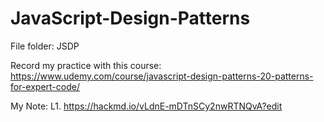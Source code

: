 # JavaScript-Design-Patterns
File folder: JSDP

Record my practice with this course:
https://www.udemy.com/course/javascript-design-patterns-20-patterns-for-expert-code/

My Note:
L1.
https://hackmd.io/vLdnE-mDTnSCy2nwRTNQvA?edit
